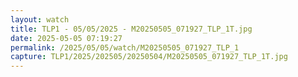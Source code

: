 ```yaml
---
layout: watch
title: TLP1 - 05/05/2025 - M20250505_071927_TLP_1T.jpg
date: 2025-05-05 07:19:27
permalink: /2025/05/05/watch/M20250505_071927_TLP_1
capture: TLP1/2025/202505/20250504/M20250505_071927_TLP_1T.jpg
---
```

